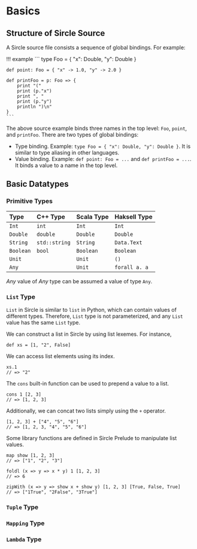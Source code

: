 # Basics

## Structure of Sircle Source

A Sircle source file consists a sequence of global bindings. For example:

!!! example
    ```
    type Foo = { "x": Double, "y": Double }

    def point: Foo = { "x" -> 1.0, "y" -> 2.0 }

    def printFoo = p: Foo => {
        print "("
        print (p."x")
        print ", "
        print (p."y")
        println ")\n"
    }
    ```

The above source example binds three names in the top level: `Foo`, `point`, and `printFoo`. There are two types of global bindings:

- Type binding. Example: `type Foo = { "x": Double, "y": Double }`. It is similar to type aliasing in other languages.
- Value binding. Example: `def point: Foo = ...` and `def printFoo = ...`. It binds a value to a name in the top level.

## Basic Datatypes

### Primitive Types

| Type | C++ Type | Scala Type | Haksell Type |
| :--- | :---------- | :--------- | :--------- |
| `Int` | `int` | `Int` | `Int` |
| `Double` | `double` | `Double` | `Double` |
| `String` | `std::string` | `String` | `Data.Text` |
| `Boolean` | `bool` | `Boolean` | `Boolean` |
| `Unit` |  | `Unit` | `()` |
| `Any` |  | `Unit` | `forall a. a` |

_Any_ value of _Any_ type can be assumed a value of type `Any`.

### `List` Type

`List` in Sircle is similar to `list` in Python, which can contain values of different types. Therefore, `List` type is not parameterized, and any `List` value has the same `List` type.

We can construct a list in Sircle by using list lexemes. For instance,

    def xs = [1, "2", False]

We can access list elements using its index.

    xs.1
    // => "2"

The `cons` built-in function can be used to prepend a value to a list.

    cons 1 [2, 3]
    // => [1, 2, 3]

Additionally, we can concat two lists simply using the `+` operator.

    [1, 2, 3] + ["4", "5", "6"]
    // => [1, 2, 3, "4", "5", "6"]

Some library functions are defined in Sircle Prelude to manipulate list values.

    map show [1, 2, 3]
    // => ["1", "2", "3"]

    foldl (x => y => x * y) 1 [1, 2, 3]
    // => 6

    zipWith (x => y => show x + show y) [1, 2, 3] [True, False, True]
    // => ["1True", "2False", "3True"]

### `Tuple` Type

### `Mapping` Type

### `Lambda` Type
